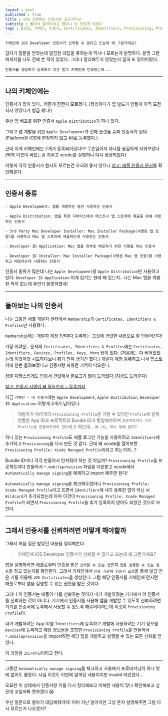 ```yaml
---
layout : post
published : true
title : iOS 신뢰하는 인증서로 코드사이닝
subtitle : 몰라서 알아두려고 했더니 더 모르게 되었다
tags : [iOS, 키체인, 인증서, Certificates, Identifiers, Provisioning, Profile]
--- 
```


`키체인에 iOS Developer 인증서가 신뢰할 수 없다고 뜨는데 왜 그런거에요?`

갑자기 질문을 받았는데 말끔한 대답을 못하는게 역시나 모르는게 분명하다.
분명 그런 메세지를 나도 전에 본 적이 있었다. 그러나 정리해두지 않았는지 결국 또 잊어버렸다.

`인증서를 생성하고 등록하고 다운 받고 키체인에 던졌었는데...`

------

## 나의 키체인에는
인증서가 많이 있다.. 어떤게 진짠지 모르겠다. (정리하다가 앱 빌드가 안될까 아직 도전하지 않았다가 방금 했다!)

우선 앱 배포를 위한 인증서 `Apple Distribution`가 하나 있다.

그리고 앱 개발을 위한 `Apple Development`가 전체 플랫폼 슈퍼 인증서가 있다. (Platform을 iOS에 한정하지 않고 All로 등록했다.)

근데 이게 키체인에는 2개가 등록되어있다!!? 무슨일이지 하나를 용감하게 지워보았다 (맥북 이름이 써있는걸 지우고 xcode를 실행하니 다시 생성되었다)

이렇게 각각 인증서가 뭔지도 모르는건 오히려 좋지 않으니 [참고: 애플 인증서 문서](https://help.apple.com/xcode/mac/current/#/dev97211aeac)를 확인해본다.

------

## 인증서 종류
```
- Apple Development: 앱을 개발하는 동안 사용하는 인증서

- Apple Distribution: 앱을 특정 디바이스에서 테스트나 앱 스토어에 제출을 위해 사용하는 인증서

- 3rd Party Mac Developer Installer: Mac Installer Package(서명된 앱 포함)를 서명하고 Mac 앱 스토어에 제출하는데 사용하는 인증서

- Developer ID Application: Mac 앱을 외부로 배포하기 위한 서명을 하는 인증서

- Developer ID Installer: Mac Installer Package(서명된 Mac 앱 포함)를 서명하고 배포하는데 사용하는 인증서
```
인증서 종류가 많은데 나는 `Apple Development`랑 `Apple Distribution`만 사용하고 있다.
`Developer ID Application` 이게 있기는 한데 왜 있는지.. 나는 Mac 앱을 개발한 적이 없는데 무언가 잘못하였네!

------

## 돌아보는 나의 인증서
나는 그동안 애플 개발자 센터에서 `Membership`과 `Certificates, Identifiers & Profiles`만 사용했다.

`Membership`에는 개발자 계정 1년마다 등록하는 그것에 관련한 내용으로 잘 안들어간다!

가장 어려운.. 문제의 `Certificates, Identifiers & Profiles`에는 `Certificates, Identifiers, Devices, Profiles, Keys, More` 탭이 있다.
(처음에는 다 비어있었는데 이것저것 시도하다보니 뭐가 잔뜩 생기긴 했다.)
개발자 계정 등록하고 나서 앱스토어에 한번 올려보겠다고 인증서랑 싸웠던 기억이 떠오른다.

[정말 다행스럽게도 인증서 관련해서 블로그가 많이 도와줬다 (지금도 도와준다)](https://dev-yakuza.posstree.com/ko/react-native/ios-certification/)

[참고: 인증서 서명이 왜 필요한지 ~ 등록까지](https://medium.com/jinshine-%EA%B8%B0%EC%88%A0-%EB%B8%94%EB%A1%9C%EA%B7%B8/%EC%BD%94%EB%93%9C%EC%82%AC%EC%9D%B4%EB%8B%9D-%EC%9D%B8%EC%A6%9D%EC%84%9C-%ED%94%84%EB%A1%9C%EB%B9%84%EC%A0%80%EB%8B%9D-%ED%94%84%EB%A1%9C%ED%8C%8C%EC%9D%BC%EC%9D%B4%EB%9E%80-2bd2c652d00f)

지금 `키체인 - 내 인증서`에는 `Apple Development`, `Apple Distribution`, `Developer ID Application` 이렇게 3개가 남아있다.

> 개발자가 여러개의 `Provisioning Profile`을 가질 수 있지만 `Profile`에 실제 연동한 App ID과 프로젝트의 Bundle ID가 동일해야하며 `프로젝트마다 각각 Profile을 만들어주어야 한다`라고 하는데... `왜 나는 하나 밖에 없지?`

하나 있는 `Provisioning Profile`도 애플 로그인 기능을 사용하려고 `Identifiers`에 추가하고 `Provisioning`을 다시 만든 것 같다. 근데 왜 xcode를 열어보면 `Provisioning Profile: Xcode Managed Profile`이라고 하는거지...?

Bundle ID마다 각각 만들어서 던져줘야 하는 것 아닐까?
`Provisioning Profile`을 프로젝트마다 만들어서 `*.mobileprovision` 파일을 다운받고 xcode에서 `Automatically manage signing`을 해제하고 import 해주면 된다!

`Automatically manage signing`을 체크해두었더니 `Provisioning Profile: Xcode Managed Profile`라고 뜨면서 `Identifiers`에 내가 등록한 앱이 아닌 `XC Wildcard`가 추가되었는데 아마 이것이 `Provisioning Profile: Xcode Managed Profile`가 되면서 `Provisioning Profile`을 추가 등록하지 않아도 되었던 것으로 보인다.

------

## 그래서 인증서를 신뢰하려면 어떻게 해야할까
그래서 처음 질문 받았던 내용을 정리해본다.
> 키체인에 iOS Developer 인증서가 신뢰할 수 없다고 뜨는데 왜 그런거에요?

앱을 실행하려면 애플로부터 인증을 받은 `신뢰할 수 있는 앱`인지 `앱을 실행할 수 있는 권한`을 갖고 있는지를 확인한다.
그래서 키체인에서 `인증 기관에 인증서 요청`을 통해 발급 받은 키를 이용해 `iOS Certificates`을 생성한다.
그럼 해당 인증서를 키체인에 던지면 애플로부터 앱을 실행할 수 있는 권한을 받은 것이다.

그러나 이 인증서는 애플이 나를 신뢰하는 것이지 내가 개발하려는 기기에서 이 인증서를 신뢰하는 것이 아니다.
기기에서 인증서를 사용해 앱을 개발할 수 있도록 신뢰하려면 기기를 인증서에 등록해서 사용할 수 있도록 해주어야하는데 이것이 `Provisioning Profile`다.

내가 개발하려는 App ID를 `Identifiers`에 등록하고 개발에 사용하려는 기기 정보를 `Devices`에 등록하고 해당 정보들을 조합한 `Provisioning Profile`를 만들어서 `*.mobileprovision`을 import하면 해당 앱을 개발하고 실행할 수 있는 모든 신뢰를 얻었다.

이 과정을 `코드사이닝`이라고 한다.

------

그동안 `Automatically manage signing`를 체크하고 사용해서 프로비저닝이 하나 밖에 없어도 몰랐다.
사실 이것도 이번에 알게된 내용이지만 invalid 떠있었다...

오묘한 이 상태에서 인증서랑 키를 다시 정리해보고 이해한 내용이 맞나 확인해보고 싶은데 꼬일까봐 못하겠다 😱

우선 질문으로 돌아가 대답해줘야지! 이미 지난 일이지만 그냥 혼자 설명해주면 그럼 다시 모르는거 나오겠지?